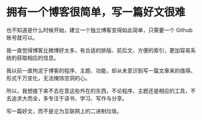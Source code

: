 # 拥有一个博客很简单，写一篇好文很难


也不知道是什么时候开始，建立一个独立博客变得如此简单，只需要一个 Github 账号就可以。

我一直觉得博客比微博好太多，有合适的排版、前后文、方便的索引，更加容易系统的获取相应的信息。

我以前一直拘泥于博客的程序、主题、功能，却从未意识到写一篇文章来的值得。形式千万变化，无法掩饰空洞的心。

所以，我想接下来不去在意这些外在的东西，不论程序、主题还是相应的工具，不去追求大而全，多专注于读书、学习、写作与分享。

写一篇好文，而不是沦为互联网上的二进制垃圾。
